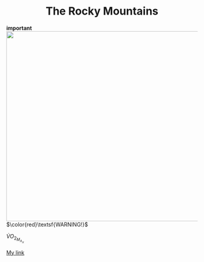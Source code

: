 <!DOCTYPE html>
<html>
<h1 align="center">The Rocky Mountains</h1>

__important__
<img src="https://upload.wikimedia.org/wikipedia/commons/thumb/c/c5/Moraine_Lake_17092005.jpg/1200px-Moraine_Lake_17092005.jpg" align="right" width="600" height="500">

$\color{red}\textsf{WARNING!}$

$\dot{V}O_2_M_A_X$


[My link](https://github.com/ztorr/KNES381/blob/main/markdown.md)
</html>

